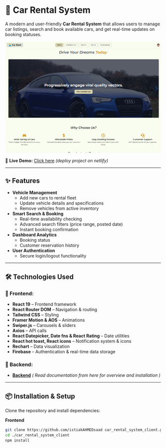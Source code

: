 # 🚗 Car Rental System

A modern and user-friendly **Car Rental System** that allows users to manage car listings, search and book available cars, and get real-time updates on booking statuses.

![Project Preview](./car_rental.PNG)  

🔗 **Live Demo:** [Click here](https://car-rental-system-mern-project-1111.netlify.app/) *(deploy project on netlify)*  

---

## ✨ Features

- **Vehicle Management**
  - Add new cars to rental fleet
  - Update vehicle details and specifications
  - Remove vehicles from active inventory
- **Smart Search & Booking**
  - Real-time availability checking
  - Advanced search filters (price range, posted date)
  - Instant booking confirmation
- **Dashboard Analytics**
  - Booking status
  - Customer reservation history
- **User Authentication**
  - Secure login/logout functionality

---

## 🛠️ Technologies Used

### 🚀 Frontend:
- **React 19** – Frontend framework
- **React Router DOM** – Navigation & routing
- **Tailwind CSS** – Styling
- **Framer Motion & AOS** – Animations
- **Swiper.js** – Carousels & sliders
- **Axios** – API calls
- **React Datepicker, Date fns & React Rating** – Date utilities
- **React hot toast, React icons** – Notification system & icons
- **Rechart** – Data visualization
- **Firebase** – Authentication & real-time data storage

### 🔗 Backend:
- **[Backend](https://github.com/istiakAHMEDsaad/car_rental_system_server)** *( Read documentation from here for overview and installation )*

---

## 📦 Installation & Setup

Clone the repository and install dependencies:

**Frontend**

```sh
git clone https://github.com/istiakAHMEDsaad car_rental_system_client.git
cd ./car_rental_system_client
npm install
```